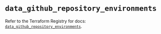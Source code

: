 # `data_github_repository_environments`

Refer to the Terraform Registry for docs: [`data_github_repository_environments`](https://registry.terraform.io/providers/integrations/github/6.7.3/docs/data-sources/repository_environments).
